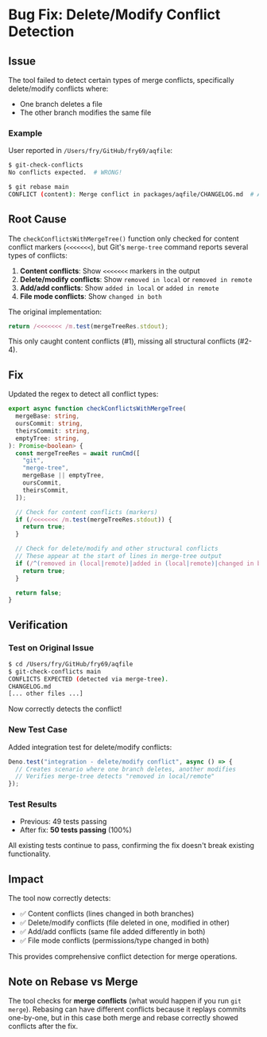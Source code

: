 # Bug Fix: Delete/Modify Conflict Detection

## Issue

The tool failed to detect certain types of merge conflicts, specifically delete/modify conflicts where:
- One branch deletes a file
- The other branch modifies the same file

### Example

User reported in `/Users/fry/GitHub/fry69/aqfile`:
```bash
$ git-check-conflicts
No conflicts expected.  # WRONG!

$ git rebase main
CONFLICT (content): Merge conflict in packages/aqfile/CHANGELOG.md  # Actual conflict!
```

## Root Cause

The `checkConflictsWithMergeTree()` function only checked for content conflict markers (`<<<<<<<`), but Git's `merge-tree` command reports several types of conflicts:

1. **Content conflicts**: Show `<<<<<<<` markers in the output
2. **Delete/modify conflicts**: Show `removed in local` or `removed in remote`
3. **Add/add conflicts**: Show `added in local` or `added in remote`
4. **File mode conflicts**: Show `changed in both`

The original implementation:
```typescript
return /<<<<<<< /m.test(mergeTreeRes.stdout);
```

This only caught content conflicts (#1), missing all structural conflicts (#2-4).

## Fix

Updated the regex to detect all conflict types:

```typescript
export async function checkConflictsWithMergeTree(
  mergeBase: string,
  oursCommit: string,
  theirsCommit: string,
  emptyTree: string,
): Promise<boolean> {
  const mergeTreeRes = await runCmd([
    "git",
    "merge-tree",
    mergeBase || emptyTree,
    oursCommit,
    theirsCommit,
  ]);

  // Check for content conflicts (markers)
  if (/<<<<<<< /m.test(mergeTreeRes.stdout)) {
    return true;
  }

  // Check for delete/modify and other structural conflicts
  // These appear at the start of lines in merge-tree output
  if (/^(removed in (local|remote)|added in (local|remote)|changed in both)/m.test(mergeTreeRes.stdout)) {
    return true;
  }

  return false;
}
```

## Verification

### Test on Original Issue

```bash
$ cd /Users/fry/GitHub/fry69/aqfile
$ git-check-conflicts main
CONFLICTS EXPECTED (detected via merge-tree).
CHANGELOG.md
[... other files ...]
```

Now correctly detects the conflict!

### New Test Case

Added integration test for delete/modify conflicts:

```typescript
Deno.test("integration - delete/modify conflict", async () => {
  // Creates scenario where one branch deletes, another modifies
  // Verifies merge-tree detects "removed in local/remote"
});
```

### Test Results

- Previous: 49 tests passing
- After fix: **50 tests passing** (100%)

All existing tests continue to pass, confirming the fix doesn't break existing functionality.

## Impact

The tool now correctly detects:
- ✅ Content conflicts (lines changed in both branches)
- ✅ Delete/modify conflicts (file deleted in one, modified in other)
- ✅ Add/add conflicts (same file added differently in both)
- ✅ File mode conflicts (permissions/type changed in both)

This provides comprehensive conflict detection for merge operations.

## Note on Rebase vs Merge

The tool checks for **merge conflicts** (what would happen if you run `git merge`). Rebasing can have different conflicts because it replays commits one-by-one, but in this case both merge and rebase correctly showed conflicts after the fix.
